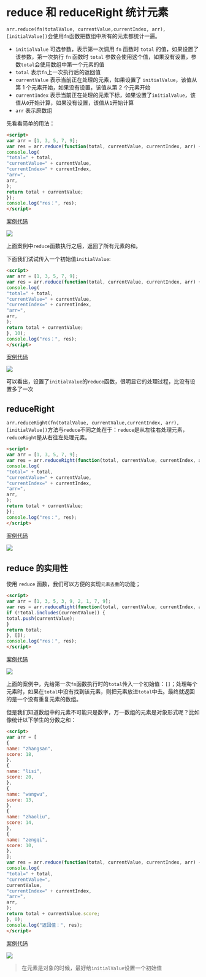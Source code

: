 # reduce 和 reduceRight 统计元素

`arr.reduce(fn(totalValue, currentValue,currentIndex, arr),[initialValue])`会使用`fn`函数把数组中所有的元素都统计一遍。

- `initialValue` 可选参数，表示第一次调用 `fn` 函数时 `total` 的值，如果设置了该参数，第一次执行 `fn` 函数时 `total` 参数会使用这个值，如果没有设置，参数`total`会使用数组中第一个元素的值
- `total` 表示`fn`上一次执行后的返回值
- `currentValue` 表示当前正在处理的元素，如果设置了 `initialValue`，该值从第 1 个元素开始，如果没有设置，该值从第 2 个元素开始
- `currentIndex` 表示当前正在处理的元素下标，如果设置了`initialValue`，该值从`0`开始计算，如果没有设置，该值从`1`开始计算
- `arr` 表示原数组

先看看简单的用法：

```html
<script>
var arr = [1, 3, 5, 7, 9];
var res = arr.reduce(function(total, currentValue, currentIndex, arr) {
console.log(
"total=" + total,
"currentValue=" + currentValue,
"currentIndex=" + currentIndex,
"arr=",
arr,
);
return total + currentValue;
});
console.log("res：", res);
</script>
```

[案例代码](./demo/demo01.html)

![](./images/01.png)

上面案例中`reduce`函数执行之后，返回了所有元素的和。

下面我们试试传入一个初始值`initialValue`:

```html
<script>
var arr = [1, 3, 5, 7, 9];
var res = arr.reduce(function(total, currentValue, currentIndex, arr) {
console.log(
"total=" + total,
"currentValue=" + currentValue,
"currentIndex=" + currentIndex,
"arr=",
arr,
);
return total + currentValue;
}, 10);
console.log("res：", res);
</script>
```

[案例代码](./demo/demo02.html)

![](./images/02.png)

可以看出，设置了`initialValue`的`reduce`函数，很明显它的处理过程，比没有设置多了一次

## reduceRight

`arr.reduceRight(fn(totalValue, currentValue,currentIndex, arr),[initialValue])`方法与`reduce`不同之处在于：`reduce`是从左往右处理元素，`reduceRight`是从右往左处理元素。

```html
<script>
var arr = [1, 3, 5, 7, 9];
var res = arr.reduceRight(function(total, currentValue, currentIndex, arr) {
console.log(
"total=" + total,
"currentValue=" + currentValue,
"currentIndex=" + currentIndex,
"arr=",
arr,
);
return total + currentValue;
});
console.log("res：", res);
</script>
```

[案例代码](./demo/demo03.html)

![](./images/03.png)

## reduce 的实用性

使用 `reduce` 函数，我们可以方便的实现`元素去重`的功能；

```html
<script>
var arr = [1, 3, 5, 3, 9, 2, 1, 7, 9];
var res = arr.reduceRight(function(total, currentValue, currentIndex, arr) {
if (!total.includes(currentValue)) {
total.push(currentValue);
}
return total;
}, []);
console.log("res：", res);
</script>
```

[案例代码](./demo/demo04.html)

![](./images/04.png)

上面的案例中，先给第一次`fn`函数执行时的`total`传入一个初始值：`[]`；处理每个元素时，如果在`total`中没有找到该元素，则把元素放进`total`中去。最终就返回的是一个没有重复元素的数组。

但是我们知道数组中的元素不可能只是数字，万一数组的元素是对象形式呢？比如像统计以下学生的分数之和：

```html
<script>
var arr = [
{
name: "zhangsan",
score: 18,
},
{
name: "lisi",
score: 20,
},
{
name: "wangwu",
score: 13,
},
{
name: "zhaoliu",
score: 14,
},
{
name: "zengqi",
score: 10,
},
];
var res = arr.reduce(function(total, currentValue, currentIndex, arr) {
console.log(
"total=" + total,
"currentValue=",
currentValue,
"currentIndex=" + currentIndex,
"arr=",
arr,
);
return total + currentValue.score;
}, 0);
console.log("返回值：", res);
</script>
```

[案例代码](./demo/demo05.html)

![](./images/05.png)

> 在元素是对象的时候，最好给`initialValue`设置一个初始值
